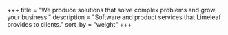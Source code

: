 +++
title = "We produce solutions that solve complex problems and grow your business."
description = "Software and product services that Limeleaf provides to clients."
sort_by = "weight"
+++
